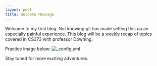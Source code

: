 ```yaml
---
layout: post
title: Welcome Message
---
```


Welcome to my first blog. Not knowing git has made setting this up an especially painful experience. This blog will be a weekly recap of topics covered in CS373 with professor Downing. 

Practice image below:
![_config.yml]({{https://cloud.githubusercontent.com/assets/8526305/9564674/825edd10-4e74-11e5-9b4e-e293efbc5f53.jpg}})

Stay tuned for more exciting adventures. 
